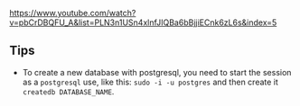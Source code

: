 https://www.youtube.com/watch?v=pbCrDBQFU_A&list=PLN3n1USn4xlnfJIQBa6bBjjiECnk6zL6s&index=5

## Tips

- To create a new database with postgresql, you need to start the session as a `postgresql` use, like this: `sudo -i -u postgres` and then create it `createdb DATABASE_NAME`.
